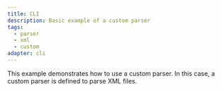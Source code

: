```yaml
---
title: CLI
description: Basic example of a custom parser
tags:
  - parser
  - xml
  - custom
adapter: cli
---
```


This example demonstrates how to use a custom parser.
In this case, a custom parser is defined to parse XML files.
